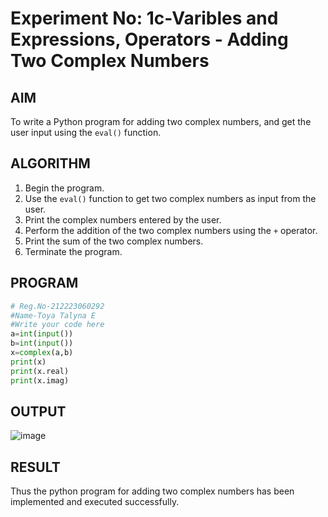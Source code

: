 # Experiment No: 1c-Varibles and Expressions, Operators - Adding Two Complex Numbers

## AIM
To write a Python program for adding two complex numbers, and get the user input using the `eval()` function.

## ALGORITHM
1. Begin the program.
2. Use the `eval()` function to get two complex numbers as input from the user.
3. Print the complex numbers entered by the user.
4. Perform the addition of the two complex numbers using the `+` operator.
5. Print the sum of the two complex numbers.
6. Terminate the program.

## PROGRAM
```python
# Reg.No-212223060292
#Name-Toya Talyna E
#Write your code here
a=int(input())
b=int(input())
x=complex(a,b)
print(x)
print(x.real)
print(x.imag)

```

## OUTPUT
![image](https://github.com/user-attachments/assets/8bd8c2ce-3ea2-4c66-ba8d-67a06b7cd9a1)



## RESULT
Thus the python program for  adding two complex numbers has been implemented and executed successfully.
